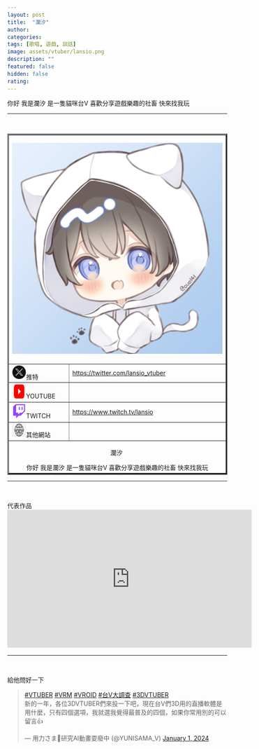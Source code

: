 ```yaml
---
layout: post
title:  "瀾汐"
author: 
categories: 
tags: [歌唱, 遊戲, 談話]
image: assets/vtuber/lansio.png
description: ""
featured: false
hidden: false
rating: 
---
```

你好 我是瀾汐 是一隻貓咪台V 喜歡分享遊戲樂趣的社畜 快來找我玩
<hr />
<p>&nbsp;</p>

<table style="border-collapse: collapse; width: 512; " border="3">
<tbody>
<tr style="height: 517px;">
<td style="width: 47.5125%; height: 517px;" colspan="2"><img src="../assets/vtuber/lansio.png" /></td>
</tr>
<tr style="height: 24px;">
<td style="width: 14.2515%; height: 24px;"><img src="../assets/images/twitter.png" alt="" width="32" height="32" />推特</td>
<td style="width: 33.261%; height: 24px;"><a href="https://twitter.com/lansio_vtuber">https://twitter.com/lansio_vtuber</a></td>
</tr>
<tr style="height: 39px;">
<td style="width: 14.2515%; height: 39px;"><img src="../assets/images/youtube.png" alt="" width="32" height="32" />YOUTUBE</td>
<td style="width: 33.261%; height: 39px;"><a href=""></td>
</tr>
<tr style="height: 39px;">
<td style="width: 14.2515%; height: 39px;"><img src="../assets/images/twitch.png" alt="" width="32" height="32" />TWITCH</td>
<td style="width: 33.261%; height: 39px;"><a href="https://www.twitch.tv/lansio">https://www.twitch.tv/lansio </a></td>
</tr>
<tr style="height: 22px;">
<td style="width: 14.2515%; height: 22px;"><img src="../assets/images/www.png" alt="" width="32" height="32" />其他網站</td>
<td style="width: 33.261%; height: 22px;">&nbsp;</td>
</tr>
<tr>
<td style="width: 47.5125%; text-align: center;" colspan="2">
  <p>瀾汐&nbsp;</p>

<div>你好 我是瀾汐 是一隻貓咪台V 喜歡分享遊戲樂趣的社畜 快來找我玩</div>

</td>
</tr>
</tbody>
</table>

<hr />
<p>&nbsp;</p>
代表作品
<iframe width="560" height="315" src="https://www.youtube.com/embed/M5tapIEkMrs?si=bURJ2Pt8JK-qWLfI" title="YouTube video player" frameborder="0" allow="accelerometer; autoplay; clipboard-write; encrypted-media; gyroscope; picture-in-picture; web-share" allowfullscreen></iframe>
<hr />
<p>&nbsp;</p>

給他問好一下
<blockquote class="twitter-tweet"><p lang="zh" dir="ltr"><a href="https://twitter.com/hashtag/VTUBER?src=hash&amp;ref_src=twsrc%5Etfw">#VTUBER</a> <a href="https://twitter.com/hashtag/VRM?src=hash&amp;ref_src=twsrc%5Etfw">#VRM</a> <a href="https://twitter.com/hashtag/VROID?src=hash&amp;ref_src=twsrc%5Etfw">#VROID</a> <a href="https://twitter.com/hashtag/%E5%8F%B0V%E5%A4%A7%E8%AA%BF%E6%9F%A5?src=hash&amp;ref_src=twsrc%5Etfw">#台V大調查</a> <a href="https://twitter.com/hashtag/3DVTUBER?src=hash&amp;ref_src=twsrc%5Etfw">#3DVTUBER</a><br>新的一年，各位3DVTUBER們來投一下吧，現在台V們3D用的直播軟體是用什麼，只有四個選項，我就選我覺得最普及的四個，如果你常用別的可以留言👍</p>&mdash; 用力さま🤖研究AI動畫耍廢中 (@YUNISAMA_V) <a href="https://twitter.com/YUNISAMA_V/status/1741822296900395220?ref_src=twsrc%5Etfw">January 1, 2024</a></blockquote> <script async src="https://platform.twitter.com/widgets.js" charset="utf-8"></script>
